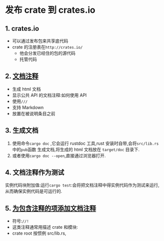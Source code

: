# 发布 crate 到 crates.io 

## 1. crates.io
- 可以通过发布包来共享底代码
- crate 的注册表在`http://crates.io/`
  - 他会分发已经住的包的源代码
  - 托管代码
  
## 2. [文档注释](./lib.rs)
- 生成 html 文档
- 显示公共 API 的文档注释:如何使用 API
- 使用`///`
- 支持 Markdown
- 放置在被说明条目之前

## 3. 生成文档
1. 使用命令`cargo doc` ,它会运行 rustdoc 工具,rust 安装时自带,会将`src/lib.rs` 中的`pub`函数
生成文档,将生成的 html 文档放在 `target/doc` 目录下.
2. 或者使用`cargo doc --open`,直接通过浏览器打开.

## 4. 文档注释作为测试
实例代码块附加值:运行`cargo test`:会将把文档注释中得实例代码作为测试来运行,
从而确保实例代码是可运行的.

## 5. [为包含注释的项添加文档注释](./lib.rs)
- 符号:`//!`
- 这类注释通常用描述 crate 和模块:
- crate root 按惯例 src/lib.rs,
